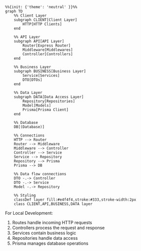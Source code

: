 ```mermaid
%%{init: {'theme': 'neutral' }}%%
graph TD
    %% Client Layer
    subgraph CLIENT[Client Layer]
        HTTP[HTTP Clients]
    end

    %% API Layer
    subgraph API[API Layer]
        Router[Express Router]
        Middleware[Middlewares]
        Controller[Controllers]
    end

    %% Business Layer
    subgraph BUSINESS[Business Layer]
        Service[Services]
        DTO[DTOs]
    end

    %% Data Layer
    subgraph DATA[Data Access Layer]
        Repository[Repositories]
        Model[Models]
        Prisma[Prisma Client]
    end

    %% Database
    DB[(Database)]

    %% Connections
    HTTP --> Router
    Router --> Middleware
    Middleware --> Controller
    Controller --> Service
    Service --> Repository
    Repository --> Prisma
    Prisma --> DB

    %% Data flow connections
    DTO -.-> Controller
    DTO -.-> Service
    Model -.-> Repository

    %% Styling
    classDef layer fill:#e4f4f4,stroke:#333,stroke-width:2px
    class CLIENT,API,BUSINESS,DATA layer
```

For Local Development:

1. Routes handle incoming HTTP requests
2. Controllers process the request and response
3. Services contain business logic
4. Repositories handle data access
5. Prisma manages database operations
